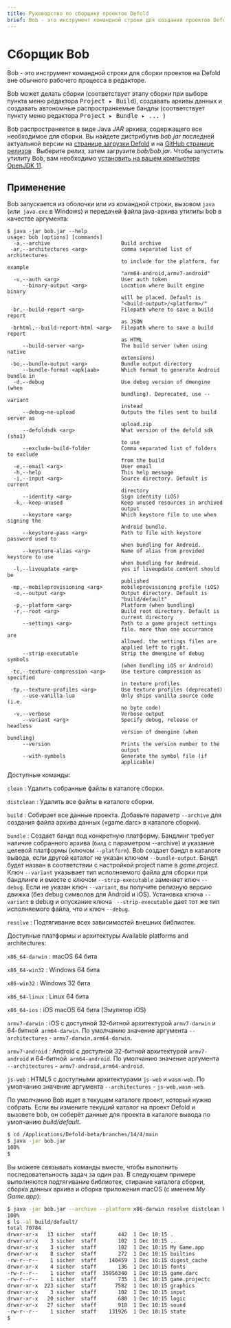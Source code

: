 ```yaml
---
title: Руководство по сборщику проектов Defold 
brief: Bob - это инструмент командной строки для создания проектов Defold. В этом руководстве объясняется, как использовать инструмент.
---
```


# Сборщик Bob

Bob - это инструмент командной строки для сборки проектов на Defold вне обычного рабочего процесса в редакторе.

Bob может делать сборки (соответствует этапу сборки при выборе пункта меню редактора <kbd>Project ▸ Build</kbd>), создавать архивы данных и создавать автономные распространяемые бандлы (соответствует пункту меню редактора <kbd> Project ▸ Bundle ▸ ... </kbd>)

Bob распространяется в виде Java _JAR_ архива, содержащего все необходимое для сборки. Вы найдете дистрибутив *bob.jar* последней актуальной версии на [странице загрузки Defold](http://d.defold.com) и на [GitHub странице релизов](https://github.com/defold/defold/releases) . Выберите релиз, затем загрузите *bob/bob.jar*. Чтобы запустить утилиту Bob, вам необходимо [установить на вашем компьютере OpenJDK 11](https://openjdk.java.net/projects/jdk/11/). 

## Применение

Bob запускается из оболочки или из командной строки, вызовом `java` (или` java.exe` в Windows) и передачей файла java-архива утилиты bob в качестве аргумента: 

```text
$ java -jar bob.jar --help
usage: bob [options] [commands]
  -a,--archive                       Build archive
 -ar,--architectures <arg>           comma separated list of architectures
                                     to include for the platform, for example
                                     "arm64-android,armv7-android"
  -u,--auth <arg>                    User auth token
     --binary-output <arg>           Location where built engine binary
                                     will be placed. Default is
                                     "<build-output>/<platform>/"
 -br,--build-report <arg>            Filepath where to save a build report
                                     as JSON
 -brhtml,--build-report-html <arg>   Filepath where to save a build report
                                     as HTML
     --build-server <arg>            The build server (when using native
                                     extensions)
 -bo,--bundle-output <arg>           Bundle output directory
     --bundle-format <apk|aab>       Which format to generate Android bundle in
  -d,--debug                         Use debug version of dmengine (when
                                     bundling). Deprecated, use --variant
                                     instead
     --debug-ne-upload               Outputs the files sent to build server as
                                     upload.zip
     --defoldsdk <arg>               What version of the defold sdk (sha1)
                                     to use
     --exclude-build-folder          Comma separated list of folders to exclude
                                     from the build
  -e,--email <arg>                   User email
  -h,--help                          This help message
  -i,--input <arg>                   Source directory. Default is current
                                     directory
     --identity <arg>                Sign identity (iOS)
  -k,--keep-unused                   Keep unused resources in archived
                                     output
     --keystore <arg>                Which keystore file to use when signing the
                                     Android bundle.
     --keystore-pass <arg>           Path to file with keystore password used to
                                     when bundling for Android.
     --keystore-alias <arg>          Name of alias from provided keystore to use
                                     when bundling for Android.
  -l,--liveupdate <arg>              yes if liveupdate content should be
                                     published
 -mp,--mobileprovisioning <arg>      mobileprovisioning profile (iOS)
  -o,--output <arg>                  Output directory. Default is
                                     "build/default"
  -p,--platform <arg>                Platform (when bundling)
  -r,--root <arg>                    Build root directory. Default is
                                     current directory
     --settings <arg>                Path to a game project settings
                                     file. more than one occurrance are
                                     allowed. the settings files are
                                     applied left to right.
     --strip-executable              Strip the dmengine of debug symbols
                                     (when bundling iOS or Android)
 -tc,--texture-compression <arg>     Use texture compression as specified
                                     in texture profiles
 -tp,--texture-profiles <arg>        Use texture profiles (deprecated)
     --use-vanilla-lua               Only ships vanilla source code (i.e.
                                     no byte code)
  -v,--verbose                       Verbose output
     --variant <arg>                 Specify debug, release or headless
                                     version of dmengine (when bundling)
     --version                       Prints the version number to the
                                     output
     --with-symbols                  Generate the symbol file (if
                                     applicable)
```

Доступные команды:

`clean`
: Удалить собранные файлы в каталоге сборки.

`distclean`
: Удалить все файлы в каталоге сборки.

`build`
: Собирает все данные проекта. Добавьте параметр `--archive` для создания файла архива данных («game.darc» в каталоге сборки). 

`bundle`
: Создает бандл под конкретную платформу. Бандлинг требует наличие собранного архива (`билд` с параметром --archive) и указание целевой платформы (ключом `--platform`). Bob создает бандл в каталоге вывода, если другой каталог не указан ключом `--bundle-output`. Бандл будет назван в соответствии с настройкой project name в *game.project*. Ключ `--variant` указывает тип исполняемого файла для сборки при бандлинге и вместе с ключом `--strip-executable` заменяет ключ `--debug`. Если не указан ключ `--variant`, вы получите релизную версию движка (без debug символов для Android и iOS). Установка ключа `--variant` в debug и опускание ключа ` --strip-executable` дает тот же тип исполняемого файла, что и ключ `--debug`. 

`resolve`
: Подтягивание всех зависимостей внешних библиотек. 

Доступные платформы и архитектуры
Available platforms and architectures:

`x86_64-darwin`
: macOS 64 бита 

`x86_64-win32`
: Windows 64 бита

`x86-win32`
: Windows 32 бита

`x86_64-linux`
: Linux 64 бита

`x86_64-ios`
: iOS macOS 64 бита (Эмулятор iOS)

`armv7-darwin`
: iOS с доступной 32-битной архитектурой `armv7-darwin` и 64-битной` arm64-darwin`. По умолчанию значение аргумента `--architectures` - `armv7-darwin,arm64-darwin`. 

`armv7-android`
: Android с доступной 32-битной архитектурой `armv7-android` и 64-битной` arm64-android`. По умолчанию значение аргумента `--architectures` - `armv7-android,arm64-android`. 

`js-web`
: HTML5 с доступными архитектурами `js-web` и `wasm-web`. По умолчанию значение аргумента `--architectures` - `js-web,wasm-web`. 

По умолчанию Bob ищет в текущем каталоге проект, который нужно собрать. Если вы измените текущий каталог на проект Defold и вызовете bob, он соберёт данные для проекта в каталоге вывода по умолчанию *build/default*. 

```sh
$ cd /Applications/Defold-beta/branches/14/4/main
$ java -jar bob.jar
100%
$
```

Вы можете связывать команды вместе, чтобы выполнить последовательность задач за один раз. В следующем примере выполняются подтягивание библиотек, стирание каталога сборки, сборка данных архива и сборка приложения macOS (с именем *My Game.app*): 

```sh
$ java -jar bob.jar --archive --platform x86-darwin resolve distclean build bundle
100%
$ ls -al build/default/
total 70784
drwxr-xr-x   13 sicher  staff       442  1 Dec 10:15 .
drwxr-xr-x    3 sicher  staff       102  1 Dec 10:15 ..
drwxr-xr-x    3 sicher  staff       102  1 Dec 10:15 My Game.app
drwxr-xr-x    8 sicher  staff       272  1 Dec 10:15 builtins
-rw-r--r--    1 sicher  staff    140459  1 Dec 10:15 digest_cache
drwxr-xr-x    4 sicher  staff       136  1 Dec 10:15 fonts
-rw-r--r--    1 sicher  staff  35956340  1 Dec 10:15 game.darc
-rw-r--r--    1 sicher  staff       735  1 Dec 10:15 game.projectc
drwxr-xr-x  223 sicher  staff      7582  1 Dec 10:15 graphics
drwxr-xr-x    3 sicher  staff       102  1 Dec 10:15 input
drwxr-xr-x   20 sicher  staff       680  1 Dec 10:15 logic
drwxr-xr-x   27 sicher  staff       918  1 Dec 10:15 sound
-rw-r--r--    1 sicher  staff    131926  1 Dec 10:15 state
$
```
